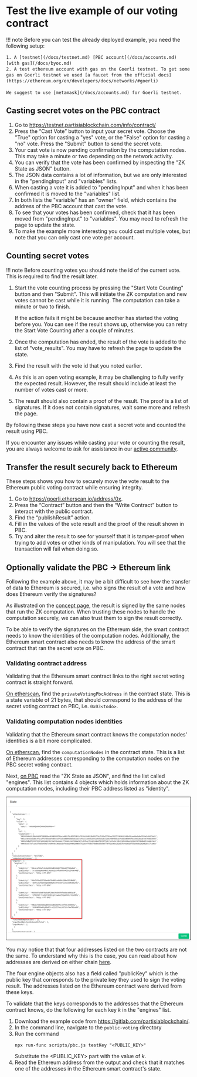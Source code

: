 # Test the live example of our voting contract
<div class="dot-navigation">
   <a class="dot-navigation__item" href="pbc-as-second-layer.html"></a>
   <a class="dot-navigation__item dot-navigation__item--active" href="pbc-as-a-second-layer-live-example-ethereum.html"></a>
   <a class="dot-navigation__item" href="pbc-as-a-second-layer-how-to-create-your-own-solution.html"></a>
   <a class="dot-navigation__item" href="pbc-as-a-second-layer-how-to-deploy.html"></a>
   <a class="dot-navigation__item" href="pbc-as-second-layer-technical-differences-eth-pbc.html"></a>
   <!-- Repeat above for more dots -->
</div>

!!! note 
    Before you can test the already deployed example, you need the following setup:

    1. A [testnet](/docs/testnet.md) [PBC account](/docs/accounts.md) [with gas](/docs/byoc.md)
    2. A test ethereum account with gas on the Goerli testnet. To get some gas on Goerli testnet we used [a faucet from the official docs](https://ethereum.org/en/developers/docs/networks/#goerli)

    We suggest to use [metamask](/docs/accounts.md) for Goerli testnet.

## Casting secret votes on the PBC contract

1. Go to [https://testnet.partisiablockchain.com/info/contract/<todo>](https://testnet.partisiablockchain.com/info/contract/<todo>)
2. Press the “Cast Vote” button to input your secret vote.
   Choose the "True" option for casting a "yes" vote, or the "False" option for casting a "no" vote.
   Press the "Submit" button to send the secret vote.
3. Your cast vote is now pending confirmation by the computation nodes. This may take a minute or two depending on the network activity. 
4. You can verify that the vote has been confirmed by inspecting the "ZK State as JSON" button. 
5. The JSON data contains a lot of information, but we are only interested in the "pendingInput" and 
   "variables" lists. 
6. When casting a vote it is added to "pendingInput" and when it has been confirmed it is moved to 
   the "variables" list. 
7. In both lists the "variable" has an "owner" field, which contains the address of the PBC account 
   that cast the vote. 
8. To see that your votes has been confirmed, check that it has been moved from "pendingInput" to 
   "variables". You may need to refresh the page to update the state. 
9. To make the example more interesting you could cast multiple votes, but note that you can only 
   cast one vote per account.

## Counting secret votes
!!! note
    Before counting votes you should note the id of the current vote. This is required to find the result later.

1. Start the vote counting process by pressing the "Start Vote Counting" button and then "Submit". This will initiate the ZK computation and new votes cannot be cast while it is running. The computation can take a minute or two to finish. 
   
      If the action fails it might be because another has started the voting before you. You can see if the result shows up, otherwise you can retry the Start Vote Counting after a couple of minutes.
   
2. Once the computation has ended, the result of the vote is added to the list of "vote_results". You may have to refresh the page to update the state.
3. Find the result with the vote id that you noted earlier.
4. As this is an open voting example, it may be challenging to fully verify the expected result. However, the result should include at least the number of votes cast or more.
5. The result should also contain a proof of the result. The proof is a list of signatures. If it does not contain signatures, wait some more and refresh the page.

By following these steps you have now cast a secret vote and counted the result using PBC.

If you encounter any issues while casting your vote or counting the result, you are always welcome to ask for assistance in our [active community](https://partisiablockchain.com/community).

## Transfer the result securely back to Ethereum

These steps shows you how to securely move the vote result to the Ethereum public voting contract while ensuring integrity.

1. Go to [https://goerli.etherscan.io/address/0x<todo>](https://goerli.etherscan.io/address/0x<todo>).
2. Press the “Contract” button and then the “Write Contract” button to interact with the public contract.
3. Find the “publishResult” action.
4. Fill in the values of the vote result and the proof of the result shown in PBC.
5. Try and alter the result to see for yourself that it is tamper-proof when trying to add votes or other kinds of manipulation. You will see that the transaction will fail when doing so.

## Optionally validate the PBC &rarr; Ethereum link

Following the example above, it may be a bit difficult to see how the transfer of data to Ethereum is secured, i.e. who signs the result of a vote and how does Ethereum verify the signatures?

As illustrated on the [concept page](pbc-as-second-layer.md), the result is signed by the same nodes that run the ZK computation. When trusting these nodes to handle the computation securely, we can also trust them to sign the result correctly.

To be able to verify the signatures on the Ethereum side, the smart contract needs to know the identities of the computation nodes. Additionally, the Ethereum smart contract also needs to know the address of the smart contract that ran the secret vote on PBC.

### Validating contract address

Validating that the Ethereum smart contract links to the right secret voting contract is straight 
forward.

[On etherscan](https://goerli.etherscan.io/address/0x<todo>), find the `privateVotingPbcAddress` in 
the contract state. This is a state variable of 21 bytes, that should correspond to the address of 
the secret voting contract on PBC, i.e. `0x03<todo>`.

### Validating computation nodes identities

Validating that the Ethereum smart contract knows the computation nodes' identities is a bit more 
complicated.

[On etherscan](https://goerli.etherscan.io/address/0x<todo>), find the `computationNodes` in
the contract state. This is a list of Ethereum addresses corresponding to the computation nodes on 
the PBC secret voting contract.

Next, [on PBC](https://testnet.partisiablockchain.com/info/contract/<todo>) read the 
"ZK State as JSON", and find the list called "engines". This list contains 4 objects which holds
information about the ZK computation nodes, including their PBC address listed as "identity".

![EnginesObjectFromZKStateAsJSON](ScreenShotZkStateAsJSON.png)

You may notice that that four addresses listed on the two contracts are not the same. To understand
why this is the case, you can read about how addresses are derived on either chain 
[here](pbc-as-second-layer-technical-differences-eth-pbc.md).

The four engine objects also has a field called "publicKey" which is the public key that corresponds to the private key they used to sign the voting result. The addresses listed on the Ethereum contract were derived from these keys.

To validate that the keys corresponds to the addresses that the Ethereum contract knows, do the following for each key _k_ in the "engines" list.

1. Download the example code from https://gitlab.com/partisiablockchain/<todo>.
2. In the command line, navigate to the `public-voting` directory
3. Run the command
   ```shell
   npx run-func scripts/pbc.js testKey "<PUBLIC_KEY>"
   ```
   Substitute the <PUBLIC_KEY> part with the value of _k_.
4. Read the Ethereum address from the output and check that it matches one of the addresses in the
   Ethereum smart contract's state.
